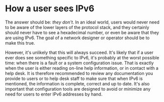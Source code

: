 # How a user sees IPv6

The answer should be: *they don't*. In an ideal world, users would never
need to be aware of the lower layers of the protocol stack, and they certainly
should never have to see a hexadecimal number, or even be aware that they are using IPv6.
The goal of a network designer or operator should be to make this true.

However, it's unlikely that this will always succeed. It's likely that if a
user ever does see something specific to IPv6, it's probably at the worst possible
time: when there is a fault or a system configuration issue. That is exactly
when the user is either reading on-line help information, or in contact
with a help desk. It is therefore recommended to review any documentation
you provide to users or to help desk staff to make sure that when IPv6 is
mentioned, the information is complete, correct and up to date. It's also
important that configuration tools are designed to avoid or minimize any
need for users to enter IPv6 addresses by hand.